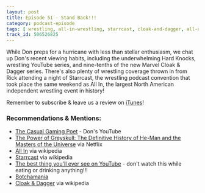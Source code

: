 ```yaml
---
layout: post
title: Episode 51 - Stand Back!!!
category: podcast-episode
tags: [ wrestling, all-in-wrestling, starrcast, cloak-and-dagger, all-or-nothing ]
track_id: 506526825
---
```


While Don preps for a hurricane with less than stellar enthusiasm, we chat up Don's recent viewing habits, including the underwhelming Hard Knocks, wrestling YouTube series, and nine-tenths of the new Marvel Cloak & Dagger series.  There's also plenty of wrestling coverage thrown in from Rick attending a night of Starrcast, the wrestling podcast convention that took place the same weekend as All In, the largest North American independent wrestling event in history!

Remember to subscribe & leave us a review on [iTunes](https://itunes.apple.com/us/podcast/the-rick-don-show/id1229942938)!

<!--more-->

### Recommendations & Mentions:
- [The Casual Gaming Poet](https://www.youtube.com/user/Casualgamingpoet) - Don's YouTube
- [The Power of Greyskull: The Definitive History of He-Man and the Masters of the Universe](https://www.netflix.com/title/80224167) via Netflix
- [All In](https://en.wikipedia.org/wiki/All_In_(professional_wrestling_event)) via wikipedia
- [Starrcast](https://en.wikipedia.org/wiki/Starrcast) via wikipedia
- [The best thing you'll ever see on YouTube](https://www.youtube.com/watch?v=4yIL5R80dv8&feature=youtu.be) - don't watch this while eating or drinking anything!!!
- [Botchamania](https://botchamania.com/)
- [Cloak & Dagger](https://en.wikipedia.org/wiki/Cloak_%26_Dagger_(TV_series)) via wikipedia
